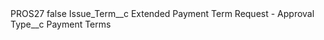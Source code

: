 <?xml version="1.0" encoding="UTF-8"?>
<CustomMetadata xmlns="http://soap.sforce.com/2006/04/metadata" xmlns:xsi="http://www.w3.org/2001/XMLSchema-instance" xmlns:xsd="http://www.w3.org/2001/XMLSchema">
    <label>PROS27</label>
    <protected>false</protected>
    <values>
        <field>Issue_Term__c</field>
        <value xsi:type="xsd:string">Extended Payment Term Request - Approval</value>
    </values>
    <values>
        <field>Type__c</field>
        <value xsi:type="xsd:string">Payment Terms</value>
    </values>
</CustomMetadata>
